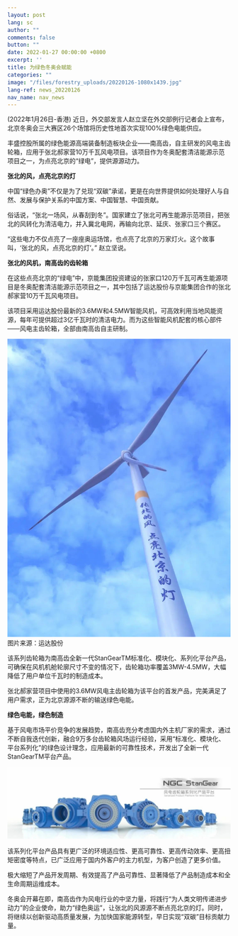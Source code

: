 ```yaml
---
layout: post
lang: sc
author: ""
comments: false
button: ""
date: 2022-01-27 00:00:00 +0800
excerpt: ''
title: 为绿色冬奥会赋能
categories: ""
image: "/files/forestry_uploads/20220126-1080x1439.jpg"
lang-ref: news_20220126
nav_name: nav_news
---
```


(2022年1月26日-香港) 近日，外交部发言人赵立坚在外交部例行记者会上宣布，北京冬奥会三大赛区26个场馆将历史性地首次实现100%绿色电能供应。

丰盛控股所属的绿色能源高端装备制造板块企业——南高齿，自主研发的风电主齿轮箱，应用于张北郝家营10万千瓦风电项目。该项目作为冬奥配套清洁能源示范项目之一，为点亮北京的“绿电”，提供源源动力。 

**张北的风，点亮北京的灯**

中国“绿色办奥”不仅是为了兑现“双碳”承诺，更是在向世界提供如何处理好人与自然、发展与保护关系的中国方案、中国智慧、中国贡献。

俗话说，“张北一场风，从春刮到冬”。国家建立了张北可再生能源示范项目，把张北的风转化为清洁电力，并入冀北电网，再输向北京、延庆、张家口三个赛区。

“这些电力不仅点亮了一座座奥运场馆，也点亮了北京的万家灯火。这个故事叫，‘张北的风，点亮北京的灯’。” 赵立坚说。

**张北的风机，南高齿的齿轮箱**

在这些点亮北京的“绿电”中，京能集团投资建设的张家口120万千瓦可再生能源项目是冬奥配套清洁能源示范项目之一，其中包括了运达股份与京能集团合作的张北郝家营10万千瓦风电项目。

该项目采用运达股份最新的3.6MW和4.5MW智能风机，可高效利用当地风能资源，每年可提供超过3亿千瓦时的清洁电力。而为这些智能风机配套的核心部件——风电主齿轮箱，全部由南高齿自主研制。

![](/files/forestry_uploads/20220126-1080x1439.jpg)
图片来源：运达股份

该系列齿轮箱为南高齿全新一代StanGearTM标准化、模块化、系列化平台产品，可确保在风机机舱轮廓尺寸不变的情况下，齿轮箱功率覆盖3MW-4.5MW，大幅降低了用户单位千瓦时的制造成本。

张北郝家营项目中使用的3.6MW风电主齿轮箱为该平台的首发产品，完美满足了用户需求，正为北京源源不断的输送绿色电能。

**绿色电能，绿色制造**

基于风电市场平价竞争的发展趋势，南高齿充分考虑国内外主机厂家的需求，通过不断自我迭代创新，融合9万多台齿轮箱风场运行经验，采用“标准化、模块化、平台系列化”的绿色设计理念，应用最新的可靠性技术，开发出了全新一代StanGearTM平台产品。

![](/files/forestry_uploads/20220126-1080x346.jpg)

该系列化平台产品具有更广泛的环境适应性、更高可靠性、更高传动效率、更高扭矩密度等特点，已广泛应用于国内外客户的主力机型，为客户创造了更多价值。

极大缩短了产品开发周期、有效提高了产品可靠性、显著降低了产品制造成本和全生命周期运维成本。

冬奥会开幕在即，南高齿作为风电行业的中坚力量，将践行“为人类文明传递进步动力”的企业使命，助力“绿色奥运”，让张北的风源源不断点亮北京的灯。同时，将继续以创新驱动高质量发展，为加快国家能源转型，早日实现“双碳”目标贡献力量。 
